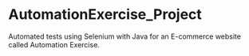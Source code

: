 # AutomationExercise_Project
Automated tests using Selenium with Java for an E-commerce website called Automation Exercise.

